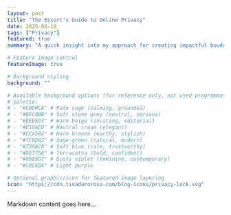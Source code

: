 ```yaml
---
layout: post
title: "The Escort's Guide to Online Privacy"
date: 2025-02-10
tags: ["Privacy"]
featured: true
summary: "A quick insight into my approach for creating impactful boudoir photos."

# Feature image control
featureImage: true

# Background styling
background: ""

# Available background options (for reference only, not used programmatically)
# palette:
# - "#C0D0CA" # Pale sage (calming, grounded)
# - "#BFC0BB" # Soft stone grey (neutral, serious)
# - "#EEE6D3" # Warm beige (inviting, editorial)
# - "#E1DACD" # Neutral cream (elegant)
# - "#CCA584" # Warm bronze (earthy, stylish)
# - "#7C8D62" # Sage green (natural, modern)
# - "#759AC8" # Soft blue (calm, trustworthy)
# - "#D87756" # Terracotta (bold, confident)
# - "#8989D7" # Dusty violet (feminine, contemporary)
# - "#CBCADA" # Light purple

# Optional graphic/icon for featured image layering
icon: "https://cdn.tivadarorosz.com/blog-icons/privacy-lock.svg"
---
```


Markdown content goes here...